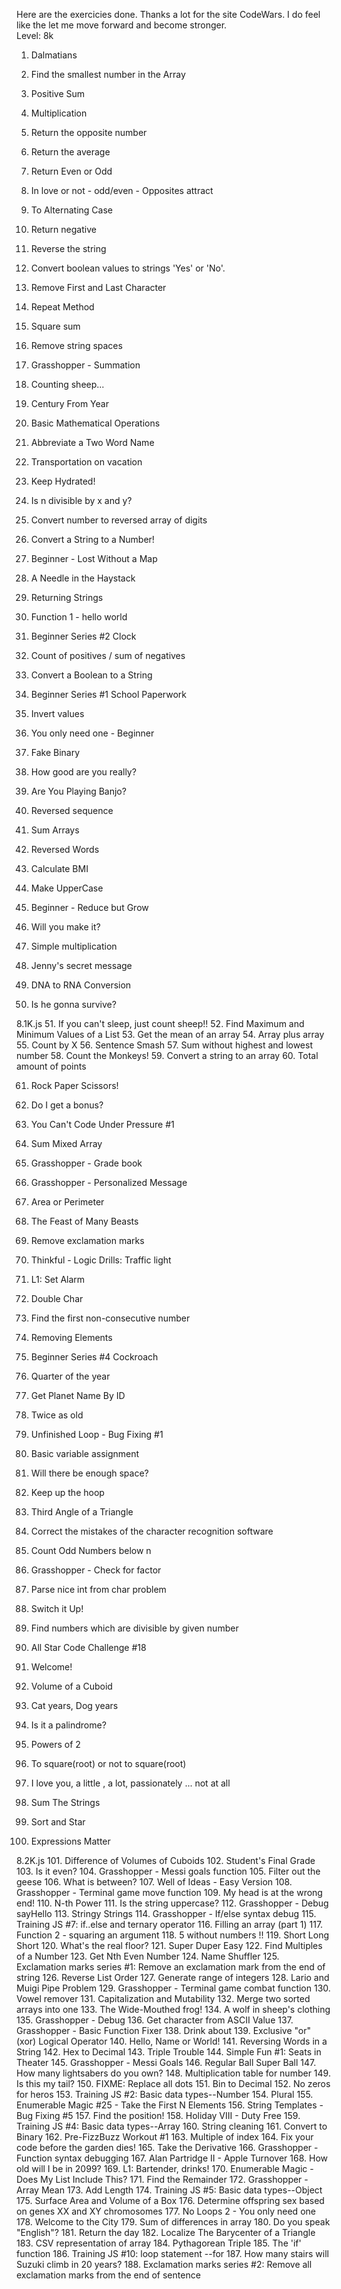 Here are the exercicies done. Thanks a lot for the site CodeWars. I do feel like the let me move forward and become stronger.  
Level: 8k
1. Dalmatians
2. Find the smallest number in the Array
3. Positive Sum
4. Multiplication
5. Return the opposite number
6. Return the average
7. Return Even or Odd
8. In love or not - odd/even - Opposites attract
9. To Alternating Case
10. Return negative

11. Reverse the string
12. Convert boolean values to strings 'Yes' or 'No'.
13. Remove First and Last Character
14. Repeat Method
15. Square sum
16. Remove string spaces
17. Grasshopper - Summation
18. Counting sheep...
19. Century From Year
20. Basic Mathematical Operations

21. Abbreviate a Two Word Name
22. Transportation on vacation
23. Keep Hydrated!
24. Is n divisible by x and y?
25. Convert number to reversed array of digits
26. Convert a String to a Number!
27. Beginner - Lost Without a Map
28. A Needle in the Haystack
29. Returning Strings
30. Function 1 - hello world

31. Beginner Series #2 Clock
32. Count of positives / sum of negatives
33. Convert a Boolean to a String
34. Beginner Series #1 School Paperwork
35. Invert values
36. You only need one - Beginner
37. Fake Binary
38. How good are you really?
39. Are You Playing Banjo?
40. Reversed sequence

41. Sum Arrays
42. Reversed Words
43. Calculate BMI
44. Make UpperCase
45. Beginner - Reduce but Grow
46. Will you make it?
47. Simple multiplication
48. Jenny's secret message
49. DNA to RNA Conversion
50. Is he gonna survive?

8.1K.js
51. If you can't sleep, just count sheep!!
52. Find Maximum and Minimum Values of a List
53. Get the mean of an array
54. Array plus array
55. Count by X
56. Sentence Smash
57. Sum without highest and lowest number
58. Count the Monkeys!
59. Convert a string to an array
60. Total amount of points

61. Rock Paper Scissors!
62. Do I get a bonus?
63. You Can't Code Under Pressure #1
64. Sum Mixed Array
65. Grasshopper - Grade book
66. Grasshopper - Personalized Message
67. Area or Perimeter
68. The Feast of Many Beasts
69. Remove exclamation marks
70. Thinkful - Logic Drills: Traffic light

71. L1: Set Alarm
72. Double Char
73. Find the first non-consecutive number
74. Removing Elements
75. Beginner Series #4 Cockroach
76. Quarter of the year
77. Get Planet Name By ID
78. Twice as old
79. Unfinished Loop - Bug Fixing #1
80. Basic variable assignment

81. Will there be enough space?
82. Keep up the hoop
83. Third Angle of a Triangle
84. Correct the mistakes of the character recognition software
85. Count Odd Numbers below n
86. Grasshopper - Check for factor
87. Parse nice int from char problem
88. Switch it Up!
89. Find numbers which are divisible by given number
90. All Star Code Challenge #18

91. Welcome!
92. Volume of a Cuboid
93. Cat years, Dog years
94. Is it a palindrome?
95. Powers of 2
96. To square(root) or not to square(root)
97.  I love you, a little , a lot, passionately ... not at all
98. Sum The Strings
99. Sort and Star
100. Expressions Matter

8.2K.js
101. Difference of Volumes of Cuboids
102. Student's Final Grade
103. Is it even?
104. Grasshopper - Messi goals function
105. Filter out the geese
106. What is between?
107. Well of Ideas - Easy Version
108. Grasshopper - Terminal game move function
109. My head is at the wrong end!
110. N-th Power
111. Is the string uppercase?
112. Grasshopper - Debug sayHello
113. Stringy Strings
114. Grasshopper - If/else syntax debug
115. Training JS #7: if..else and ternary operator
116. Filling an array (part 1)
117. Function 2 - squaring an argument
118. 5 without numbers !!
119. Short Long Short
120. What's the real floor?
121. Super Duper Easy
122. Find Multiples of a Number
123. Get Nth Even Number
124. Name Shuffler
125. Exclamation marks series #1: Remove an exclamation mark from the end of string
126. Reverse List Order
127. Generate range of integers
128. Lario and Muigi Pipe Problem
129. Grasshopper - Terminal game combat function
130. Vowel remover
131. Capitalization and Mutability
132. Merge two sorted arrays into one
133. The Wide-Mouthed frog!
134. A wolf in sheep's clothing
135. Grasshopper - Debug
136. Get character from ASCII Value
137. Grasshopper - Basic Function Fixer
138. Drink about
139. Exclusive "or" (xor) Logical Operator
140. Hello, Name or World!
141. Reversing Words in a String
142. Hex to Decimal
143. Triple Trouble
144. Simple Fun #1: Seats in Theater
145. Grasshopper - Messi Goals
146. Regular Ball Super Ball
147. How many lightsabers do you own?
148. Multiplication table for number
149. Is this my tail?
150. FIXME: Replace all dots
151. Bin to Decimal
152. No zeros for heros
153. Training JS #2: Basic data types--Number
154. Plural
155. Enumerable Magic #25 - Take the First N Elements
156. String Templates - Bug Fixing #5
157. Find the position!
158. Holiday VIII - Duty Free
159. Training JS #4: Basic data types--Array
160. String cleaning
161. Convert to Binary
162. Pre-FizzBuzz Workout #1
163. Multiple of index
164. Fix your code before the garden dies!
165. Take the Derivative
166. Grasshopper - Function syntax debugging
167. Alan Partridge II - Apple Turnover
168. How old will I be in 2099?
169. L1: Bartender, drinks!
170. Enumerable Magic - Does My List Include This?
171. Find the Remainder
172. Grasshopper - Array Mean
173. Add Length
174. Training JS #5: Basic data types--Object
175. Surface Area and Volume of a Box
176. Determine offspring sex based on genes XX and XY chromosomes
177. No Loops 2 - You only need one
178. Welcome to the City
179. Sum of differences in array
180. Do you speak "English"?
181. Return the day
182. Localize The Barycenter of a Triangle
183. CSV representation of array
184. Pythagorean Triple
185. The 'if' function
186. Training JS #10: loop statement --for
187. How many stairs will Suzuki climb in 20 years?
188. Exclamation marks series #2: Remove all exclamation marks from the end of sentence